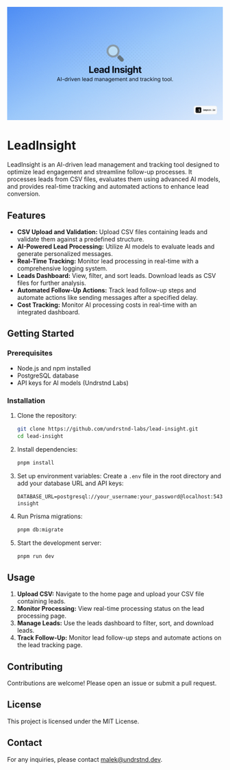 ![hero](github.png)

# LeadInsight

LeadInsight is an AI-driven lead management and tracking tool designed to optimize lead engagement and streamline follow-up processes. It processes leads from CSV files, evaluates them using advanced AI models, and provides real-time tracking and automated actions to enhance lead conversion.

## Features

- **CSV Upload and Validation:** Upload CSV files containing leads and validate them against a predefined structure.
- **AI-Powered Lead Processing:** Utilize AI models to evaluate leads and generate personalized messages.
- **Real-Time Tracking:** Monitor lead processing in real-time with a comprehensive logging system.
- **Leads Dashboard:** View, filter, and sort leads. Download leads as CSV files for further analysis.
- **Automated Follow-Up Actions:** Track lead follow-up steps and automate actions like sending messages after a specified delay.
- **Cost Tracking:** Monitor AI processing costs in real-time with an integrated dashboard.

## Getting Started

### Prerequisites

- Node.js and npm installed
- PostgreSQL database
- API keys for AI models (Undrstnd Labs)

### Installation

1. Clone the repository:

   ```bash
   git clone https://github.com/undrstnd-labs/lead-insight.git
   cd lead-insight
   ```

2. Install dependencies:

   ```bash
   pnpm install
   ```

3. Set up environment variables:
   Create a `.env` file in the root directory and add your database URL and API keys:

   ```
   DATABASE_URL=postgresql://your_username:your_password@localhost:5432/lead-insight
   ```

4. Run Prisma migrations:

   ```bash
   pnpm db:migrate
   ```

5. Start the development server:
   ```bash
   pnpm run dev
   ```

## Usage

1. **Upload CSV:** Navigate to the home page and upload your CSV file containing leads.
2. **Monitor Processing:** View real-time processing status on the lead processing page.
3. **Manage Leads:** Use the leads dashboard to filter, sort, and download leads.
4. **Track Follow-Up:** Monitor lead follow-up steps and automate actions on the lead tracking page.

## Contributing

Contributions are welcome! Please open an issue or submit a pull request.

## License

This project is licensed under the MIT License.

## Contact

For any inquiries, please contact [malek@undrstnd.dev](mailto:malek@undrstnd.dev).

